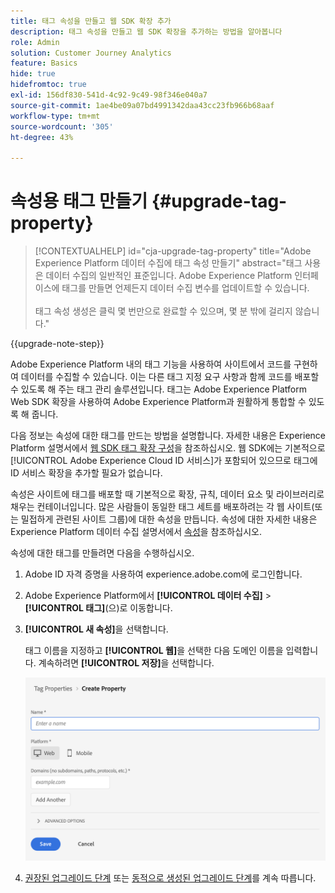 ```yaml
---
title: 태그 속성을 만들고 웹 SDK 확장 추가
description: 태그 속성을 만들고 웹 SDK 확장을 추가하는 방법을 알아봅니다
role: Admin
solution: Customer Journey Analytics
feature: Basics
hide: true
hidefromtoc: true
exl-id: 156df830-541d-4c92-9c49-98f346e040a7
source-git-commit: 1ae4be09a07bd4991342daa43cc23fb966b68aaf
workflow-type: tm+mt
source-wordcount: '305'
ht-degree: 43%

---
```


# 속성용 태그 만들기 {#upgrade-tag-property}

<!-- markdownlint-disable MD034 -->

>[!CONTEXTUALHELP]
>id="cja-upgrade-tag-property"
>title="Adobe Experience Platform 데이터 수집에 태그 속성 만들기"
>abstract="태그 사용은 데이터 수집의 일반적인 표준입니다. Adobe Experience Platform 인터페이스에 태그를 만들면 언제든지 데이터 수집 변수를 업데이트할 수 있습니다.<br><br>태그 속성 생성은 클릭 몇 번만으로 완료할 수 있으며, 몇 분 밖에 걸리지 않습니다."

<!-- markdownlint-enable MD034 -->

{{upgrade-note-step}}

Adobe Experience Platform 내의 태그 기능을 사용하여 사이트에서 코드를 구현하여 데이터를 수집할 수 있습니다. 이는 다른 태그 지정 요구 사항과 함께 코드를 배포할 수 있도록 해 주는 태그 관리 솔루션입니다. 태그는 Adobe Experience Platform Web SDK 확장을 사용하여 Adobe Experience Platform과 원활하게 통합할 수 있도록 해 줍니다.

다음 정보는 속성에 대한 태그를 만드는 방법을 설명합니다. 자세한 내용은 Experience Platform 설명서에서 [웹 SDK 태그 확장 구성](https://experienceleague.adobe.com/en/docs/experience-platform/tags/extensions/client/web-sdk/web-sdk-extension-configuration)을 참조하십시오. 웹 SDK에는 기본적으로 [!UICONTROL Adobe Experience Cloud ID 서비스]가 포함되어 있으므로 태그에 ID 서비스 확장을 추가할 필요가 없습니다.

속성은 사이트에 태그를 배포할 때 기본적으로 확장, 규칙, 데이터 요소 및 라이브러리로 채우는 컨테이너입니다. 많은 사람들이 동일한 태그 세트를 배포하려는 각 웹 사이트(또는 밀접하게 관련된 사이트 그룹)에 대한 속성을 만듭니다. 속성에 대한 자세한 내용은 Experience Platform 데이터 수집 설명서에서 [속성](https://experienceleague.adobe.com/en/docs/experience-platform/tags/admin/companies-and-properties)을 참조하십시오.

속성에 대한 태그를 만들려면 다음을 수행하십시오.

1. Adobe ID 자격 증명을 사용하여 experience.adobe.com에 로그인합니다.

1. Adobe Experience Platform에서 **[!UICONTROL 데이터 수집]** > **[!UICONTROL 태그]**(으)로 이동합니다.

1. **[!UICONTROL 새 속성]**&#x200B;을 선택합니다.

   태그 이름을 지정하고 **[!UICONTROL 웹]**&#x200B;을 선택한 다음 도메인 이름을 입력합니다. 계속하려면 **[!UICONTROL 저장]**&#x200B;을 선택합니다.

   ![속성 만들기](assets/create-property.png)

1. [권장된 업그레이드 단계](/help/getting-started/cja-upgrade/cja-upgrade-recommendations.md#recommended-upgrade-steps-for-most-organizations) 또는 [동적으로 생성된 업그레이드 단계](https://gigazelle.github.io/cja-ttv/)를 계속 따릅니다.
